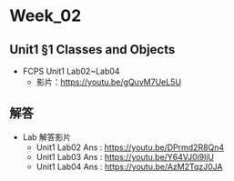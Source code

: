 # Week_02

## Unit1 §1 Classes and Objects

   * FCPS Unit1 Lab02~Lab04
      * 影片：https://youtu.be/gQuvM7UeL5U

## 解答

  * Lab 解答影片
      * Unit1 Lab02 Ans : https://youtu.be/DPrmd2R8Qn4
      * Unit1 Lab03 Ans : https://youtu.be/Y64VJ0i9ljU
      * Unit1 Lab04 Ans : https://youtu.be/AzM2TqzJ0JA
